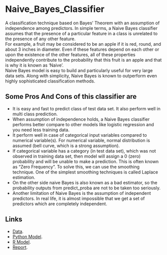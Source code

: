 # Naive_Bayes_Classifier
A classification technique based on Bayes’ Theorem with an assumption of independence among predictors. In simple terms, a Naive Bayes classifier assumes that the presence of a particular feature in a class is unrelated to the presence of any other feature.<br>
For example, a fruit may be considered to be an apple if it is red, round, and about 3 inches in diameter. Even if these features depend on each other or upon the existence of the other features, all of these properties independently contribute to the probability that this fruit is an apple and that is why it is known as ‘Naive’.<br>
Naive Bayes model is easy to build and particularly useful for very large data sets. Along with simplicity, Naive Bayes is known to outperform even highly sophisticated classification methods.<br>
## Some Pros And Cons of this classifier are
* It is easy and fast to predict class of test data set. It also perform well in multi class prediction.
* When assumption of independence holds, a Naive Bayes classifier performs better compare to other models like logistic regression and you need less training data.
* It perform well in case of categorical input variables compared to numerical variable(s). For numerical variable, normal distribution is assumed (bell curve, which is a strong assumption).
* If categorical variable has a category (in test data set), which was not observed in training data set, then model will assign a 0 (zero) probability and will be unable to make a prediction. This is often known as “Zero Frequency”. To solve this, we can use the smoothing technique. One of the simplest smoothing techniques is called Laplace estimation.
* On the other side naive Bayes is also known as a bad estimator, so the probability outputs from predict_proba are not to be taken too seriously.
* Another limitation of Naive Bayes is the assumption of independent predictors. In real life, it is almost impossible that we get a set of predictors which are completely independent.

## Links
* [Data](https://duckduckgo.com).
* [Python Model](https://duckduckgo.com).
* [R Model](https://duckduckgo.com).
* [Report](https://duckduckgo.com).
